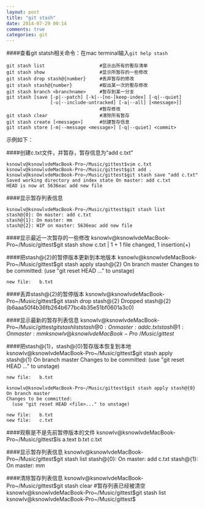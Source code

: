 ```yaml
---
layout: post
title: "git stash"
date: 2014-07-29 00:14
comments: true
categories: git
---
```


####查看git statsh相关命令：在mac terminal输入`git help stash`

    git stash list                    #显示出所有的暫存清单
    git stash show                    #显示所暂存的一些修改 
    git stash drop stash@{number}     #丢弃暂存的修改
    git stash stash@{number}          #取出某一次的暫存修改
    git stash branch <branchname>     #暂存到某一分支
    git stash [save [-p|--patch] [-k|--[no-]keep-index] [-q|--quiet]
                    [-u|--include-untracked] [-a|--all] [<message>]]
                                      #暂存修改
    git stash clear                   #清除所有暂存
    git stash create [<message>]      #创建暂存信息
    git stash store [-m|--message <message>] [-q|--quiet] <commit>
        
示例如下：
    
####创建c.txt文件，并暂存，暂存信息为“add c.txt”
    
    ksnowlv@ksnowlvdeMacBook-Pro~/Music/gittest$vim c.txt
    ksnowlv@ksnowlvdeMacBook-Pro~/Music/gittest$git add .
    ksnowlv@ksnowlvdeMacBook-Pro~/Music/gittest$git stash save "add c.txt"
    Saved working directory and index state On master: add c.txt
    HEAD is now at 5636eac add new file
####显示暂存列表信息
   
    ksnowlv@ksnowlvdeMacBook-Pro~/Music/gittest$git stash list
    stash@{0}: On master: add c.txt
    stash@{1}: On master: mm
    stash@{2}: WIP on master: 5636eac add new file

####显示最近一次暂存的一些修改
    ksnowlv@ksnowlvdeMacBook-Pro~/Music/gittest$git stash show
     c.txt | 1 +
     1 file changed, 1 insertion(+)

####把stash@{2}的暂停版本更新到本地版本
    ksnowlv@ksnowlvdeMacBook-Pro~/Music/gittest$git stash apply stash@{2} 
    On branch master
    Changes to be committed:
      (use "git reset HEAD <file>..." to unstage)

	new file:   b.txt

####丢弃stash@{2}的暂停版本
    ksnowlv@ksnowlvdeMacBook-Pro~/Music/gittest$git stash drop stash@{2}
    Dropped stash@{2} (b6aaa50f4b36fb264b677bc4b35e51bf0601a3c0)
   
####显示最新的暂存列表信息
    ksnowlv@ksnowlvdeMacBook-Pro~/Music/gittest$git stash list
    stash@{0}: On master: add c.txt
    stash@{1}: On master: mm
    ksnowlv@ksnowlvdeMacBook-Pro~/Music/gittest$
    
####把stash@{1}，stash@{0}暂存版本恢复到本地
    ksnowlv@ksnowlvdeMacBook-Pro~/Music/gittest$git stash apply stash@{1}
    On branch master
    Changes to be committed:
      (use "git reset HEAD <file>..." to unstage)

	new file:   b.txt

    ksnowlv@ksnowlvdeMacBook-Pro~/Music/gittest$git stash apply stash@{0}
    On branch master
    Changes to be committed:
      (use "git reset HEAD <file>..." to unstage)

	new file:   b.txt
	new file:   c.txt

####观察是不是先前暂停版本的文件
    ksnowlv@ksnowlvdeMacBook-Pro~/Music/gittest$ls
    a.text b.txt  c.txt
    
####显示暂存列表信息
    ksnowlv@ksnowlvdeMacBook-Pro~/Music/gittest$git stash list
    stash@{0}: On master: add c.txt
    stash@{1}: On master: mm

####清除暂存列表信息
    ksnowlv@ksnowlvdeMacBook-Pro~/Music/gittest$git stash clear
    #暂存列表已经被清空
    ksnowlv@ksnowlvdeMacBook-Pro~/Music/gittest$git stash list
    ksnowlv@ksnowlvdeMacBook-Pro~/Music/gittest$

 

